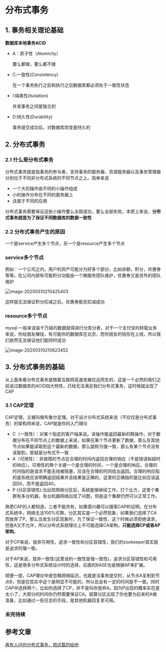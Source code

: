# 分布式事务

## 1. 事务相关理论基础

**数据库本地事务ACID**

- A：原子性（Atomicity）

  要么都做，要么都不做

- C:一致性(Consistency)

  在一个事务执行之前和执行之后数据库都必须处于一致性状态

- I:隔离性(Isolation)

  并发事务之间是独立的

- D:持久性(Durability)

  事务提交成功后，对数据库改变是持久的

## 2. 分布式事务

### 2.1 什么是分布式事务

分布式事务就是指事务的参与者，支持事务的服务器、资源服务器以及事务管理器分别位于不同非分布式系统的不同节点之上。简单来说

- 一个大的操作由不同的小操作组成
- 小的操作分布在不同的服务器上
- 且属于不同的应用

分布式事务需要保证这些小操作要么全部成功，要么全部失败。本质上来说，**分布式事务就是为了保证不同数据库的数据一致性**

### 2.2 分布式事务产生的原因

一个是service产生多个节点，另一个是resource产生多个节点

### service多个节点

例如：一个公司之内，用户的资产可能分为好多个部分，比如余额，积分，优惠券等等。在公司内部有可能积分功能由一个微服务团队维护，优惠券又是另外的团队维护

![image-20200310210425403](https://gitee.com/zszdevelop/blogimage/raw/master/img/image-20200310210425403.png)

这样就无法保证积分扣减之后，优惠券能否扣减成功

### resource多个节点

mysql 一般来说装千万级的数据就得进行分库分表，对于一个支付宝的转载业务来说，你给朋友赚钱，有可能你的数据库在北京，而你朋友的钱存在上线，所以我们依然无法保证他们能同时成功

![image-20200310210823452](https://gitee.com/zszdevelop/blogimage/raw/master/img/image-20200310210823452.png)

## 3. 分布式事务的基础

从上面来看分布式事务是随着互联网高速发展应运而生的，这是一个必然的我们之前说过数据库的ACID四大特性，已经无法满足我们分布式事务，这时候就出现了CAP

### 3.1 CAP定理

CAP定理，又被叫做布鲁尔定理。对于设计分布式系统来说（不仅仅是分布式事务）的架构师来说，CAP就是你的入门理论

- C（一致性）：对某个指定的客户端来说。读操作能返回最新的鞋操作。对于数据分布在不同节点上的数据上来说，如果在某个节点更新了数据，那么在其他节点如果能读取到这个最新的数据，那么就称为强一致，那么有某个节点没有读取到，那就是分布式不一致
- A（可用性）：非故障的节点在合理的时间内返回合理的响应（不是错误和超时的响应）。可用性的两个关键一个是合理的时间，一个是合理的响应。合理的时间指的是请求不能无线被阻塞，应该在合理的时间给出返回。合理的响应指的是系统应该明确返回结果并且结果是正确的，这里的正确指的是比如应该返回50，而不是返回40。
- P (分区容错性):当出现网络分区后，系统能够继续工作。打个比方，这里个集群有多台机器，有台机器网络出现了问题，但是这个集群仍然可以正常工作。

熟悉CAP的人都知道，三者不能共有，如果感兴趣可以搜索CAP的证明，在分布式系统中，网络无法100%可靠，分区其实是一个必然现象，如果我们选择了CA而放弃了P，那么当发生分区现象时，为了保证一致性，这个时候必须拒绝请求，但是A又不允许，所以分布式系统理论上不可能选择CA架构，**只能选择CP或者AP架构**。

对于CP来说，放弃可用性，追求一致性和分区容错性，我们的zookeeper其实就是追求的强一致。

对于AP来说，放弃一致性(这里说的一致性是强一致性)，追求分区容错性和可用性，这是很多分布式系统设计时的选择，后面的BASE也是根据AP来扩展。

顺便一提，CAP理论中是忽略网络延迟，也就是当事务提交时，从节点A复制到节点B，但是在现实中这个是明显不可能的，所以总会有一定的时间是不一致。同时CAP中选择两个，比如你选择了CP，并不是叫你放弃A。因为P出现的概率实在是太小了，大部分的时间你仍然需要保证CA。就算分区出现了你也要为后来的A做准备，比如通过一些日志的手段，是其他机器回复至可用。



### 未完待续



## 参考文章

[再有人问你分布式事务，把这篇扔给他](https://juejin.im/post/5b5a0bf9f265da0f6523913b)